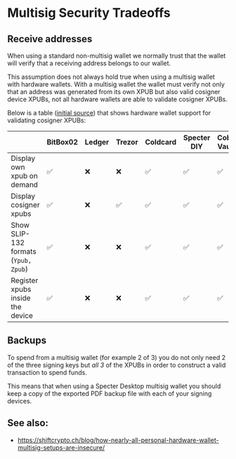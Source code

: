 # Multisig Security Tradeoffs

## Receive addresses

When using a standard non-multisig wallet we normally trust that the wallet will verify that a receiving address belongs to our wallet.

This assumption does not always hold true when using a multisig wallet with hardware wallets. With a multisig wallet the wallet must verify not only that an address was generated from its own XPUB but also valid cosigner device XPUBs, not all hardware wallets are able to validate cosigner XPUBs.

Below is a table ([initial source](https://shiftcrypto.ch/blog/how-nearly-all-personal-hardware-wallet-multisig-setups-are-insecure/)) that shows hardware wallet support for validating cosigner XPUBs:

|                                      | BitBox02 | Ledger | Trezor | Coldcard | Specter DIY | Cobo Vault |
|--------------------------------------|----------|--------|--------|----------|-------------|------------|
| Display own xpub on demand           | ✅       | ❌     | ❌     | ✅       | ✅          | ✅         |
| Display cosigner xpubs               | ✅       | ❌     | ✅     | ✅       | ✅          | ✅         |
| Show SLIP-132 formats (`Ypub, Zpub`) | ✅       | ❌     | ❌     | ✅       | ✅          | ✅         |
| Register xpubs inside the device     | ✅       | ❌     | ❌     | ✅       | ✅          | ✅         |

## Backups

To spend from a multisig wallet (for example 2 of 3) you do not only need 2 of the three signing keys but *all 3* of the XPUBs in order to construct a valid transaction to spend funds.

This means that when using a Specter Desktop multisig wallet you should keep a copy of the exported PDF backup file with each of your signing devices.


## See also:

 - https://shiftcrypto.ch/blog/how-nearly-all-personal-hardware-wallet-multisig-setups-are-insecure/
